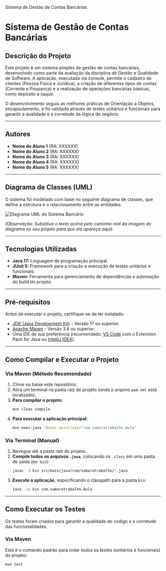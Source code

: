 Sistema de Gestão de Contas Bancárias
# Sistema de Gestão de Contas Bancárias

## Descrição do Projeto

Este projeto é um sistema simples de gestão de contas bancárias, desenvolvido como parte da avaliação da disciplina de Gestão e Qualidade de Software. A aplicação, executada via console, permite o cadastro de clientes (Pessoa Física e Jurídica), a criação de diferentes tipos de contas (Corrente e Poupança) e a realização de operações bancárias básicas, como depósito e saque.

O desenvolvimento seguiu as melhores práticas de Orientação a Objetos, encapsulamento, e foi validado através de testes unitários e funcionais para garantir a qualidade e a corretude da lógica de negócio.

---

## Autores

* **Nome do Aluno 1** (RA: XXXXXX)
* **Nome do Aluno 2** (RA: XXXXXX)
* **Nome do Aluno 3** (RA: XXXXXX)
* **Nome do Aluno 4** (RA: XXXXXX)
* **Nome do Aluno 5** (RA: XXXXXX)

---

## Diagrama de Classes (UML)

O sistema foi modelado com base no seguinte diagrama de classes, que define a estrutura e o relacionamento entre as entidades.

![Diagrama UML do Sistema Bancário](caminho/para/sua/imagem_do_diagrama.png)

*(Observação: Substitua o texto acima pelo caminho real da imagem do diagrama no seu projeto para que ela apareça aqui).*

---

## Tecnologias Utilizadas

* **Java 17:** Linguagem de programação principal.
* **JUnit 5:** Framework para a criação e execução de testes unitários e funcionais.
* **Maven:** Ferramenta para gerenciamento de dependências e automação do build do projeto.

---

## Pré-requisitos

Antes de executar o projeto, certifique-se de ter instalado:

* [JDK (Java Development Kit)](https://www.oracle.com/java/technologies/downloads/) - Versão 17 ou superior.
* [Apache Maven](https://maven.apache.org/download.cgi) - Versão 3.8 ou superior.
* Uma IDE de sua preferência (recomendado: [VS Code](https://code.visualstudio.com/) com o Extension Pack for Java ou [IntelliJ IDEA](https://www.jetbrains.com/idea/)).

---

## Como Compilar e Executar o Projeto

### Via Maven (Método Recomendado)

1.  Clone ou baixe este repositório.
2.  Abra um terminal na pasta raiz do projeto (onde o arquivo `pom.xml` está localizado).
3.  **Para compilar o projeto:**
    ```bash
    mvn clean compile
    ```
4.  **Para executar a aplicação principal:**
    ```bash
    mvn exec:java -Dexec.mainClass="com.samaratrabalho.Aula"
    ```

### Via Terminal (Manual)

1.  Navegue até a pasta raiz do projeto.
2.  **Compile todos os arquivos `.java`**, colocando os `.class` em uma pasta de saída (ex: `bin`):
    ```bash
    javac -d bin src/main/java/com/samaratrabalho/*.java
    ```
3.  **Execute a aplicação**, especificando o classpath para a pasta `bin`:
    ```bash
    java -cp bin com.samaratrabalho.Aula
    ```

---

## Como Executar os Testes

Os testes foram criados para garantir a qualidade do código e a corretude das funcionalidades.

### Via Maven

Este é o comando padrão para rodar todos os testes (unitários e funcionais) do projeto:

```bash
mvn test
